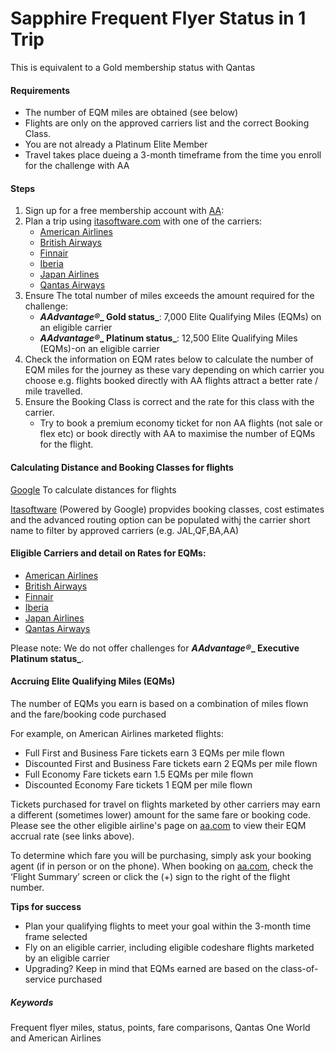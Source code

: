 # Sapphire Frequent Flyer Status in 1 Trip

This is equivalent to a Gold membership status with Qantas

#### Requirements

* The number of EQM miles are obtained (see below)  
* Flights are only on the approved carriers list and the correct Booking Class.  
* You are not already a Platinum Elite Member  
* Travel takes place dueing a 3-month timeframe from the time you enroll for the challenge with AA

#### Steps

1.  Sign up for a free membership account with [AA](https://www.aa.com/loyalty/enrollment/enroll):
2.  Plan a trip using  [itasoftware.com](https://matrix.itasoftware.com) with one of the carriers:
    *   [American Airlines](http://www.aa.com/i18n/AAdvantage/earnMiles/travel/airlines/american.jsp)
    *   [British Airways](http://www.aa.com/i18n/AAdvantage/earnMiles/travel/airlines/british.jsp)
    *   [Finnair](http://www.aa.com/i18n/AAdvantage/earnMiles/travel/airlines/finnair.jsp)
    *   [Iberia](http://www.aa.com/i18n/AAdvantage/earnMiles/travel/airlines/iberia.jsp)
    *   [Japan Airlines](http://www.aa.com/i18n/AAdvantage/earnMiles/travel/airlines/japan.jsp)
    *   [Qantas Airways](http://www.aa.com/i18n/AAdvantage/earnMiles/travel/airlines/qantas.jsp)
3.  Ensure The total number of miles exceeds the amount required for the challenge:
    * **_AAdvantage_****_®_****_ Gold status_**: 7,000 Elite Qualifying Miles (EQMs) on an eligible carrier  
    * **_AAdvantage_****_®_****_ Platinum status_**: 12,500 Elite Qualifying Miles (EQMs)-on an eligible carrier
4.  Check the information on EQM rates below to calculate the number of EQM miles for the journey as these vary depending on which carrier you choose e.g. flights booked directly with AA flights attract a better rate / mile travelled.
5.  Ensure the Booking Class is correct and the rate for this class with the carrier.  
    *  Try to book a premium economy ticket for non AA flights (not sale or flex etc) or book directly with AA to maximise the number of EQMs for the flight.


#### Calculating Distance and Booking Classes for flights

[Google](http://www.google.com) To calculate distances for flights  

[Itasoftware](https://matrix.itasoftware.com) (Powered by Google) propvides booking classes, cost estimates and the advanced routing option can be populated withj the carrier short name to filter by approved carriers (e.g. JAL,QF,BA,AA)


#### Eligible Carriers and detail on Rates for EQMs:

*   [American Airlines](http://www.aa.com/i18n/AAdvantage/earnMiles/travel/airlines/american.jsp)
*   [British Airways](http://www.aa.com/i18n/AAdvantage/earnMiles/travel/airlines/british.jsp)
*   [Finnair](http://www.aa.com/i18n/AAdvantage/earnMiles/travel/airlines/finnair.jsp)
*   [Iberia](http://www.aa.com/i18n/AAdvantage/earnMiles/travel/airlines/iberia.jsp)
*   [Japan Airlines](http://www.aa.com/i18n/AAdvantage/earnMiles/travel/airlines/japan.jsp)
*   [Qantas Airways](http://www.aa.com/i18n/AAdvantage/earnMiles/travel/airlines/qantas.jsp)

Please note: We do not offer challenges for **_AAdvantage_****_®_****_ Executive Platinum status_**.

####  Accruing Elite Qualifying Miles (EQMs)

The number of EQMs you earn is based on a combination of miles flown and the fare/booking code purchased

For example, on American Airlines marketed flights:

*   Full First and Business Fare tickets earn 3 EQMs per mile flown
*   Discounted First and Business Fare tickets earn 2 EQMs per mile flown
*   Full Economy Fare tickets earn 1.5 EQMs per mile flown
*   Discounted Economy Fare tickets 1 EQM per mile flown

Tickets purchased for travel on flights marketed by other carriers may earn a different (sometimes lower) amount for the same fare or booking code.  Please see the other eligible airline's page on [aa.com](http://aa.com/) to view their EQM accrual rate (see links above).

To determine which fare you will be purchasing, simply ask your booking agent (if in person or on the phone). When booking on [aa.com](http://aa.com/), check the ‘Flight Summary’ screen or click the (+) sign to the right of the flight number.

**Tips for success**

*   Plan your qualifying flights to meet your goal within the 3-month time frame selected
*   Fly on an eligible carrier, including eligible codeshare flights marketed by an eligible carrier
*   Upgrading? Keep in mind that EQMs earned are based on the class-of-service purchased

##### Keywords

Frequent flyer miles, status, points, fare comparisons, Qantas One World and American Airlines
